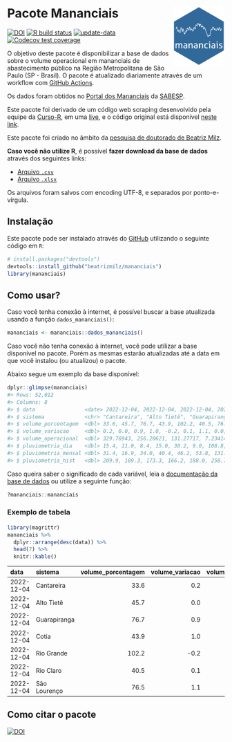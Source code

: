 
<!-- README.md is generated from README.Rmd. Please edit that file -->

# Pacote Mananciais <img src="man/figures/hexlogo.png" align="right" width = "120px"/>

<!-- badges: start -->

[![DOI](https://zenodo.org/badge/DOI/10.5281/zenodo.4733056.svg)](https://doi.org/10.5281/zenodo.4733056)
[![R build
status](https://github.com/beatrizmilz/mananciais/workflows/R-CMD-check/badge.svg)](https://github.com/beatrizmilz/mananciais/actions)
[![update-data](https://github.com/beatrizmilz/mananciais/actions/workflows/2-update_data.yaml/badge.svg)](https://github.com/beatrizmilz/mananciais/actions/workflows/2-update_data.yaml)
[![Codecov test
coverage](https://codecov.io/gh/beatrizmilz/mananciais/branch/master/graph/badge.svg)](https://codecov.io/gh/beatrizmilz/mananciais?branch=master)
<!-- badges: end -->

O objetivo deste pacote é disponibilizar a base de dados sobre o volume
operacional em mananciais de abastecimento público na Região
Metropolitana de São Paulo (SP - Brasil). O pacote é atualizado
diariamente através de um workflow com [GitHub
Actions](https://github.com/beatrizmilz/mananciais/actions).

Os dados foram obtidos no [Portal dos
Mananciais](http://mananciais.sabesp.com.br/Situacao) da
[SABESP](http://site.sabesp.com.br/site/Default.aspx).

Este pacote foi derivado de um código web scraping desenvolvido pela
equipe da [Curso-R](https://www.curso-r.com/), em uma
[live](https://youtu.be/jvZIxrMmOcQ), e o código original está
disponível [neste
link](https://github.com/curso-r/lives/blob/master/drafts/20200730_scraper_sabesp.R).

Este pacote foi criado no âmbito da [pesquisa de doutorado de Beatriz
Milz](https://beatrizmilz.github.io/tese/).

**Caso você não utilize R**, é possível **fazer download da base de
dados** através dos seguintes links:

- [Arquivo
  `.csv`](https://github.com/beatrizmilz/mananciais/raw/master/inst/extdata/mananciais.csv)
- [Arquivo
  `.xlsx`](https://github.com/beatrizmilz/mananciais/blob/master/inst/extdata/mananciais.xlsx?raw=true)

Os arquivos foram salvos com encoding UTF-8, e separados por
ponto-e-vírgula.

## Instalação

Este pacote pode ser instalado através do [GitHub](https://github.com/)
utilizando o seguinte código em `R`:

``` r
# install.packages("devtools")
devtools::install_github("beatrizmilz/mananciais")
library(mananciais)
```

## Como usar?

Caso você tenha conexão à internet, é possível buscar a base atualizada
usando a função `dados_mananciais()`:

``` r
mananciais <- mananciais::dados_mananciais() 
```

Caso você não tenha conexão à internet, você pode utilizar a base
disponível no pacote. Porém as mesmas estarão atualizadas até a data em
que você instalou (ou atualizou) o pacote.

Abaixo segue um exemplo da base disponível:

``` r
dplyr::glimpse(mananciais)
#> Rows: 52,012
#> Columns: 8
#> $ data                <date> 2022-12-04, 2022-12-04, 2022-12-04, 2022-12-04, 2…
#> $ sistema             <chr> "Cantareira", "Alto Tietê", "Guarapiranga", "Cotia…
#> $ volume_porcentagem  <dbl> 33.6, 45.7, 76.7, 43.9, 102.2, 40.5, 76.5, 33.4, 4…
#> $ volume_variacao     <dbl> 0.2, 0.0, 0.9, 1.0, -0.2, 0.1, 1.1, 0.0, 0.0, 0.3,…
#> $ volume_operacional  <dbl> 329.76943, 256.20621, 131.27717, 7.23414, 114.6795…
#> $ pluviometria_dia    <dbl> 15.4, 11.0, 8.4, 15.0, 30.2, 9.0, 108.8, 0.9, 0.8,…
#> $ pluviometria_mensal <dbl> 31.4, 16.9, 34.0, 40.4, 46.2, 53.8, 131.4, 16.0, 5…
#> $ pluviometria_hist   <dbl> 209.9, 189.3, 173.3, 166.2, 188.0, 258.7, 211.9, 2…
```

Caso queira saber o significado de cada variável, leia a [documentação
da base de
dados](https://beatrizmilz.github.io/mananciais/reference/mananciais.html)
ou utilize a seguinte função:

``` r
?mananciais::mananciais
```

### Exemplo de tabela

``` r
library(magrittr)
mananciais %>% 
  dplyr::arrange(desc(data)) %>% 
  head(7) %>%
  knitr::kable()
```

| data       | sistema      | volume_porcentagem | volume_variacao | volume_operacional | pluviometria_dia | pluviometria_mensal | pluviometria_hist |
|:-----------|:-------------|-------------------:|----------------:|-------------------:|-----------------:|--------------------:|------------------:|
| 2022-12-04 | Cantareira   |               33.6 |             0.2 |          329.76943 |             15.4 |                31.4 |             209.9 |
| 2022-12-04 | Alto Tietê   |               45.7 |             0.0 |          256.20621 |             11.0 |                16.9 |             189.3 |
| 2022-12-04 | Guarapiranga |               76.7 |             0.9 |          131.27717 |              8.4 |                34.0 |             173.3 |
| 2022-12-04 | Cotia        |               43.9 |             1.0 |            7.23414 |             15.0 |                40.4 |             166.2 |
| 2022-12-04 | Rio Grande   |              102.2 |            -0.2 |          114.67957 |             30.2 |                46.2 |             188.0 |
| 2022-12-04 | Rio Claro    |               40.5 |             0.1 |            5.53504 |              9.0 |                53.8 |             258.7 |
| 2022-12-04 | São Lourenço |               76.5 |             1.1 |           67.93274 |            108.8 |               131.4 |             211.9 |

## Como citar o pacote

[![DOI](https://zenodo.org/badge/DOI/10.5281/zenodo.4733056.svg)](https://doi.org/10.5281/zenodo.4733056)
